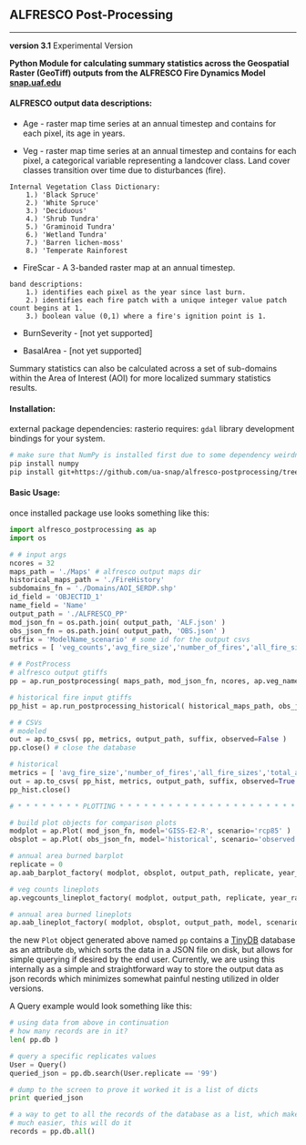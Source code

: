 ## ALFRESCO Post-Processing
--------------------------
**version 3.1** Experimental Version

**Python Module for calculating summary statistics across the Geospatial Raster (GeoTiff) outputs from the ALFRESCO Fire Dynamics Model [snap.uaf.edu](http://www.snap.uaf.edu)**


#### ALFRESCO output data descriptions:

* Age - raster map time series at an annual timestep and contains for each pixel, its age
in years.

* Veg - raster map time series at an annual timestep and contains for each pixel, a 
categorical variable representing a landcover class.  Land cover classes
transition over time due to disturbances (fire).
```
Internal Vegetation Class Dictionary:
	1.) 'Black Spruce'
	2.) 'White Spruce'
	3.) 'Deciduous'
	4.) 'Shrub Tundra'
	5.) 'Graminoid Tundra'
	6.) 'Wetland Tundra'
	7.) 'Barren lichen-moss'
	8.) 'Temperate Rainforest
```
* FireScar - A 3-banded raster map at an annual timestep.
```
band descriptions:
	1.) identifies each pixel as the year since last burn.
	2.) identifies each fire patch with a unique integer value patch count begins at 1.
	3.) boolean value (0,1) where a fire's ignition point is 1.
```
* BurnSeverity - [not yet supported]

* BasalArea - [not yet supported]

Summary statistics can also be calculated across a set of sub-domains within the Area of Interest (AOI)
for more localized summary statistics results.

#### Installation:

external package dependencies:
rasterio requires: `gdal` library development bindings for your system.

```bash
# make sure that NumPy is installed first due to some dependency weirdness
pip install numpy
pip install git+https://github.com/ua-snap/alfresco-postprocessing/tree/alfresco_postprocessing
```

#### Basic Usage:

once installed package use looks something like this:

```python
import alfresco_postprocessing as ap
import os

# # input args
ncores = 32
maps_path = './Maps' # alfresco output maps dir
historical_maps_path = './FireHistory'
subdomains_fn = './Domains/AOI_SERDP.shp'
id_field = 'OBJECTID_1'
name_field = 'Name'
output_path = './ALFRESCO_PP'
mod_json_fn = os.path.join( output_path, 'ALF.json' )
obs_json_fn = os.path.join( output_path, 'OBS.json' )
suffix = 'ModelName_scenario' # some id for the output csvs
metrics = [ 'veg_counts','avg_fire_size','number_of_fires','all_fire_sizes','total_area_burned' ]

# # PostProcess
# alfresco output gtiffs
pp = ap.run_postprocessing( maps_path, mod_json_fn, ncores, ap.veg_name_dict, subdomains_fn, id_field, name_field )

# historical fire input gtiffs
pp_hist = ap.run_postprocessing_historical( historical_maps_path, obs_json_fn, ncores, ap.veg_name_dict, subdomains_fn, id_field, name_field)

# # CSVs
# modeled
out = ap.to_csvs( pp, metrics, output_path, suffix, observed=False )
pp.close() # close the database

# historical
metrics = [ 'avg_fire_size','number_of_fires','all_fire_sizes','total_area_burned' ]
out = ap.to_csvs( pp_hist, metrics, output_path, suffix, observed=True )
pp_hist.close()

# * * * * * * * * PLOTTING * * * * * * * * * * * * * * * * * * * * * * * * * *

# build plot objects for comparison plots
modplot = ap.Plot( mod_json_fn, model='GISS-E2-R', scenario='rcp85' )
obsplot = ap.Plot( obs_json_fn, model='historical', scenario='observed' )

# annual area burned barplot
replicate = 0
ap.aab_barplot_factory( modplot, obsplot, output_path, replicate, year_range=(1950, 2010) )

# veg counts lineplots
ap.vegcounts_lineplot_factory( modplot, output_path, replicate, year_range=(1950, 2100))

# annual area burned lineplots
ap.aab_lineplot_factory( modplot, obsplot, output_path, model, scenario, replicates=[None], year_range=(1950, 2100) )

```
the new `Plot` object generated above named `pp` contains a [TinyDB](https://tinydb.readthedocs.org/en/latest/) database as an attribute `db`, which sorts the data in a JSON file on disk, but allows for simple querying if desired by the end user.  Currently, we are using this internally as a simple and straightforward way to store the output data as json records which minimizes somewhat painful nesting utilized in older versions.


A Query example would look something like this:
```python
# using data from above in continuation
# how many records are in it?
len( pp.db )

# query a specific replicates values
User = Query()
queried_json = pp.db.search(User.replicate == '99')

# dump to the screen to prove it worked it is a list of dicts
print queried_json

# a way to get to all the records of the database as a list, which makes working with the data
# much easier, this will do it
records = pp.db.all()
```


